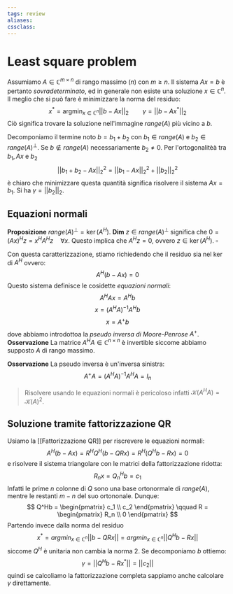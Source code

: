 ```yaml
---
tags: review
aliases:
cssclass:
---
```

 
# Least square problem

Assumiamo $A \in \mathbb{C}^{m\times n}$ di rango massimo ($n$) con $m\geq n$. 
Il sistema $Ax=b$ è pertanto _sovradeterminato_, ed in generale non esiste una soluzione $x \in \mathbb{C}^n$. Il meglio che si può fare è minimizzare la norma del residuo:
$$
x^* = \text{argmin}_{x \in \mathbb{C}^n}||b-Ax||_2 \qquad \gamma = ||b-Ax^*||_2
$$
Ciò significa trovare la soluzione nell'immagine $range(A)$ più vicino a $b$.

Decomponiamo il termine noto $b =b_1 + b_2$ con $b_1 \in range(A)$ e $b_2 \in range(A)^{\perp}$.  Se $b \notin range(A)$ necessariamente $b_2 \neq 0$. Per l'ortogonalitèà tra $b_1, Ax$ e $b_2$ 
$$
||b_1 + b_2 -Ax||_2^2 = ||b_1 - Ax||_2^2 + ||b_2||_2^2
$$
è chiaro che minimizzare questa quantità significa risolvere il sistema $Ax=b_1$. Si ha $\gamma = ||b_2||_2$.

## Equazioni normali

**Proposizione** $range(A)^\perp = \ker(A^H)$.
**Dim** $z \in range(A)^\perp$ significa che $0 = (Ax)^Hz = x^H A^H z \quad\forall x$. Questo implica che $A^Hz = 0$, ovvero $z \in \ker(A^H)$. $\square$

Con questa caratterizzazione, stiamo richiedendo che il residuo sia nel ker di $A^H$ ovvero:
$$
A^H(b-Ax)=0
$$
Questo sistema definisce le cosidette _equazioni normali_:
$$
A^HAx = A^Hb 
$$
$$
x = (A^HA)^{-1}A^Hb
$$
$$
x = A^+b
$$
dove abbiamo introdottoa la _pseudo inversa di Moore-Penrose_ $A^+$.
**Osservazione** La matrice $A^HA \in \mathbb{C}^{n\times n}$ è invertible siccome abbiamo supposto $A$ di rango massimo.

**Osservazione** La pseudo inversa è un'inversa sinistra:
$$
A^+A = (A^HA)^{-1}A^HA = I_n
$$
> Risolvere usando le equazioni normali è pericoloso infatti $\mathcal{K}(A^HA) = \mathcal{K}(A)^2$.

## Soluzione tramite fattorizzazione QR

Usiamo la [[Fattorizzazione QR]] per riscrevere le equazioni normali:
$$
A^H(b-Ax) = R^HQ^H(b-QRx) = R^H(Q^Hb-Rx) = 0
$$
e risolvere il sistema triangolare con le matrici della fattorizzazione ridotta:
$$
R_nx = Q_n^Hb = c_1
$$
Infatti le prime $n$ colonne di $Q$ sono una base ortonormale di $range(A)$, mentre le restanti $m-n$ del suo ortononale. Dunque:
$$
Q^Hb = 
\begin{pmatrix}
c_1 \\ c_2
\end{pmatrix}
\qquad R = 
\begin{pmatrix}
R_n \\ 0
\end{pmatrix}
$$
Partendo invece dalla norma del residuo
$$
x^* = argmin_{x \in \mathbb{C}^n} ||b-QRx|| = argmin_{x \in \mathbb{C}^n} ||Q^Hb-Rx||
$$
siccome $Q^H$ è unitaria non cambia la norma $2$. Se decomponiamo $b$ ottiemo:
$$
\gamma = ||Q^Hb - Rx^*|| = ||c_2||
$$
quindi se calcoliamo la fattorizzazione completa sappiamo anche calcolare $\gamma$ direttamente.

